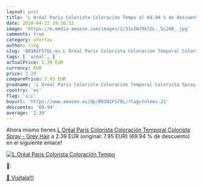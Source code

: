 ```yaml
---
layout: post
title: 'L Oréal Paris Colorista Coloración Tempo al 69.94 % de descuento'
date: 2020-04-22 19:16:12
image: 'https://m.media-amazon.com/images/I/31xIWJ9klOL._SL200_.jpg'
comments: true
category: ofertas
author: ring
slug: 'B01N1F57QL-es L Oréal Paris Colorista Coloración Temporal Colorista...'
tags: [ 'oréal', ]
actualPrice: 2.39 EUR
currency: EUR
price: 2.39
comparePrice: 7.95 EUR
prodname: 'L Oréal Paris Colorista Coloración Temporal Colorista Spray - Grey Hair'
country: 'es'
flag: '🇪🇸'
buyurl: 'https://www.amazon.es/dp/B01N1F57QL/?tag=tolees-21'
descuento: '69.94'
average: '2.39'
---
```


Ahora mismo tienes [L Oréal Paris Colorista Coloración Temporal Colorista Spray - Grey Hair](https://www.amazon.es/dp/B01N1F57QL/?tag=tolees-21) a 2.39 EUR (original: 7.95 EUR) (69.94 %  de descuento) en el siguiente enlace!

[![L Oréal Paris Colorista Coloración Tempo](https://m.media-amazon.com/images/I/31xIWJ9klOL._SL200_.jpg)](https://www.amazon.es/dp/B01N1F57QL/?tag=tolees-21)

🔎:


[🛒 Visítala!!!](https://www.amazon.es/dp/B01N1F57QL/?tag=tolees-21)
